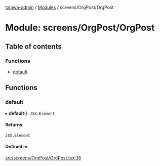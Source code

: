 [talawa-admin](../README.md) / [Modules](../modules.md) / screens/OrgPost/OrgPost

# Module: screens/OrgPost/OrgPost

## Table of contents

### Functions

- [default](screens_OrgPost_OrgPost.md#default)

## Functions

### default

▸ **default**(): `JSX.Element`

#### Returns

`JSX.Element`

#### Defined in

[src/screens/OrgPost/OrgPost.tsx:35](https://github.com/disha1202/talawa-admin/blob/171fdd3/src/screens/OrgPost/OrgPost.tsx#L35)
